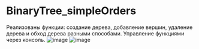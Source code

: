 # BinaryTree_simpleOrders

Реализованы функции: создание дерева, добавление вершин, удаление дерева и обход дерева разными способами.
Управление функциями через консоль.
![image](https://user-images.githubusercontent.com/58878188/124959272-b7610c80-e023-11eb-8880-9a1cad52bb8b.png)
![image](https://user-images.githubusercontent.com/58878188/124959314-c0ea7480-e023-11eb-8fe6-4285ff31303c.png)
